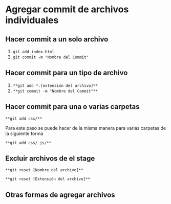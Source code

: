 # Agregar commit de archivos individuales

## Hacer commit a un solo archivo

1. `git add index.html`
2. `git commit -m "Nombre del Commit"`

## Hacer commit para un tipo de archivo

1. `**git add *.[extensión del archivo]**`
2. `**git commit -m "Nombre del Commit"**`

## Hacer commit para una o varias carpetas

`**git add css/**`

Para este paso se puede hacer de la misma manera para varias carpetas de la siguiente forma

`**git add css/ js/**`

## Excluir archivos de el stage

`**git reset [Nombre del archivo]**`

`**git reset [Extensión del archivo]**`

## Otras formas de agregar archivos
